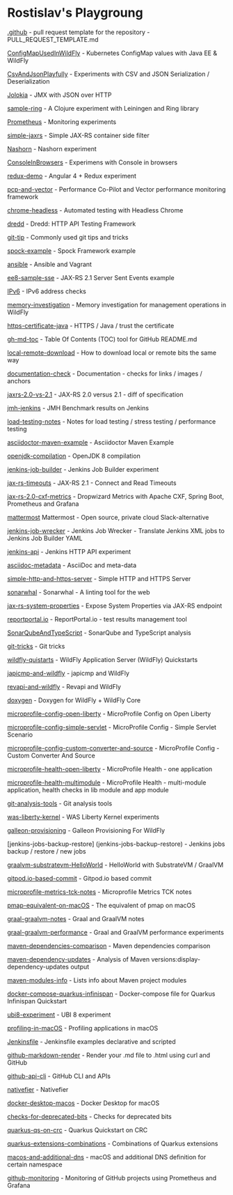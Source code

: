 Rostislav's Playgroung
========================

[.github](.github) -  pull request template for the repository - PULL_REQUEST_TEMPLATE.md

[ConfigMapUsedInWildFly](ConfigMapUsedInWildFly) - Kubernetes ConfigMap values with Java EE & WildFly

[CsvAndJsonPlayfully](CsvAndJsonPlayfully) - Experiments with CSV and JSON Serialization / Deserialization

[Jolokia](Jolokia) - JMX with JSON over HTTP

[sample-ring](sample-ring) - A Clojure experiment with Leiningen and Ring library

[Prometheus](Prometheus) - Monitoring experiments

[simple-jaxrs](simple-jaxrs) - Simple JAX-RS container side filter

[Nashorn](Nashorn) - Nashorn experiment

[ConsoleInBrowsers](ConsoleInBrowsers) - Experimens with Console in browsers

[redux-demo](redux-demo) - Angular 4 + Redux experiment

[pcp-and-vector](pcp-and-vector) - Performance Co-Pilot and Vector performance monitoring framework

[chrome-headless](chrome-headless) - Automated testing with Headless Chrome

[dredd](dredd) - Dredd: HTTP API Testing Framework

[git-tip](git-tip) - Commonly used git tips and tricks

[spock-example](spock-example) - Spock Framework example

[ansible](ansible) - Ansible and Vagrant

[ee8-sample-sse](ee8-sample-sse) - JAX-RS 2.1 Server Sent Events example

[IPv6](IPv6) - IPv6 address checks

[memory-investigation](memory-investigation) - Memory investigation for management operations in WildFly

[https-certificate-java](https-certificate-java) - HTTPS / Java / trust the certificate

[gh-md-toc](gh-md-toc) - Table Of Contents (TOC) tool for GitHub README.md

[local-remote-download](local-remote-download) - How to download local or remote bits the same way

[documentation-check](documentation-check) - Documentation - checks for links / images / anchors

[jaxrs-2.0-vs-2.1](jaxrs-2.0-vs-2.1) - JAX-RS 2.0 versus 2.1 - diff of specification

[jmh-jenkins](jmh-jenkins) - JMH Benchmark results on Jenkins

[load-testing-notes](load-testing-notes) - Notes for load testing / stress testing / performance testing

[asciidoctor-maven-example](asciidoctor-maven-example) - Asciidoctor Maven Example

[openjdk-compilation](openjdk-compilation) - OpenJDK 8 compilation

[jenkins-job-builder](jenkins-job-builder) - Jenkins Job Builder experiment

[jax-rs-timeouts](jax-rs-timeouts) - JAX-RS 2.1 - Connect and Read Timeouts

[jax-rs-2.0-cxf-metrics](jax-rs-2.0-cxf-metrics) - Dropwizard Metrics with Apache CXF, Spring Boot, Prometheus and Grafana

[mattermost](mattermost) Mattermost - Open source, private cloud Slack-alternative

[jenkins-job-wrecker](jenkins-job-wrecker) - Jenkins Job Wrecker - Translate Jenkins XML jobs to Jenkins Job Builder YAML

[jenkins-api](jenkins-api) - Jenkins HTTP API experiment

[asciidoc-metadata](asciidoc-metadata) - AsciiDoc and meta-data

[simple-http-and-https-server](simple-http-and-https-server) - Simple HTTP and HTTPS Server

[sonarwhal](sonarwhal) - Sonarwhal - A linting tool for the web

[jax-rs-system-properties](jax-rs-system-properties) - Expose System Properties via JAX-RS endpoint

[reportportal.io](reportportal.io) - ReportPortal.io - test results management tool

[SonarQubeAndTypeScript](SonarQubeAndTypeScript) - SonarQube and TypeScript analysis

[git-tricks](git-tricks) - Git tricks

[wildfly-quistarts](wildfly-quistarts) - WildFly Application Server (WildFly) Quickstarts

[japicmp-and-wildfly](japicmp-and-wildfly) - japicmp and WildFly

[revapi-and-wildfly](revapi-and-wildfly) - Revapi and WildFly

[doxygen](doxygen) - Doxygen for WildFly + WildFly Core

[microprofile-config-open-liberty](microprofile-config-open-liberty) - MicroProfile Config on Open Liberty

[microprofile-config-simple-servlet](microprofile-config-simple-servlet) - MicroProfile Config - Simple Servlet Scenario

[microprofile-config-custom-converter-and-source](microprofile-config-custom-converter-and-source) - MicroProfile Config - Custom Converter And Source

[microprofile-health-open-liberty](microprofile-health-open-liberty) - MicroProfile Health - one application

[microprofile-health-multimodule](microprofile-health-multimodule) - MicroProfile Health - multi-module application, health checks in lib module and app module

[git-analysis-tools](git-analysis-tools) - Git analysis tools

[was-liberty-kernel](was-liberty-kernel) - WAS Liberty Kernel experiments

[galleon-provisioning](galleon-provisioning) - Galleon Provisioning For WildFly

[jenkins-jobs-backup-restore] (jenkins-jobs-backup-restore) - Jenkins jobs backup / restore / new jobs

[graalvm-substratevm-HelloWorld](graalvm-substratevm-HelloWorld) - HelloWorld with SubstrateVM / GraalVM

[gitpod.io-based-commit](gitpod.io-based-commit) - Gitpod.io based commit

[microprofile-metrics-tck-notes](microprofile-metrics-tck-notes) - Microprofile Metrics TCK notes

[pmap-equivalent-on-macOS](pmap-equivalent-on-macOS) - The equivalent of pmap on macOS

[graal-graalvm-notes](graal-graalvm-notes) - Graal and GraalVM notes

[graal-graalvm-performance](graal-graalvm-performance) - Graal and GraalVM performance experiments

[maven-dependencies-comparison](maven-dependencies-comparison) - Maven dependencies comparison

[maven-dependency-updates](maven-dependency-updates) - Analysis of Maven versions:display-dependency-updates output

[maven-modules-info](maven-modules-info) - Lists info about Maven project modules

[docker-compose-quarkus-infinispan](docker-compose-quarkus-infinispan) - Docker-compose file for Quarkus Infinispan Quickstart

[ubi8-experiment](ubi8-experiment) - UBI 8 experiment

[profiling-in-macOS](profiling-in-macOS) - Profiling applications in macOS

[Jenkinsfile](Jenkinsfile) - Jenkinsfile examples declarative and scripted

[github-markdown-render](github-markdown-render) - Render your .md file to .html using curl and GitHub

[github-api-cli](github-api-cli) - GitHub CLI and APIs

[nativefier](nativefier) - Nativefier

[docker-desktop-macos](docker-desktop-macos) - Docker Desktop for macOS

[checks-for-deprecated-bits](checks-for-deprecated-bits) - Checks for deprecated bits

[quarkus-qs-on-crc](quarkus-qs-on-crc) - Quarkus Quickstart on CRC

[quarkus-extensions-combinations](quarkus-extensions-combinations) - Combinations of Quarkus extensions

[macos-and-additional-dns](macos-and-additional-dns) - macOS and additional DNS definition for certain namespace

[github-monitoring](github-monitoring) - Monitoring of GitHub projects using Prometheus and Grafana